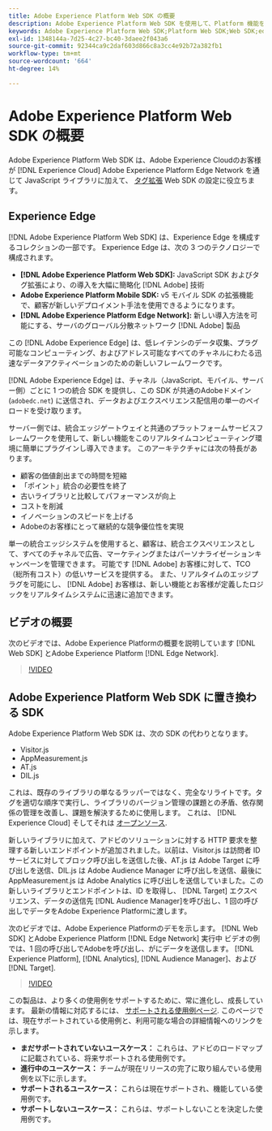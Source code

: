 ```yaml
---
title: Adobe Experience Platform Web SDK の概要
description: Adobe Experience Platform Web SDK を使用して、Platform 機能を Web サイトに統合する方法について説明します。
keywords: Adobe Experience Platform Web SDK;Platform Web SDK;Web SDK;edge;Visitor.js;AppMeasurement.js;AT.js;DIL.js;Web SDK;SDK;Web SDK;Launch;Launch
exl-id: 1348144a-7d25-4c27-bc40-3daee2f043a6
source-git-commit: 92344ca9c2daf603d866c8a3cc4e92b72a382fb1
workflow-type: tm+mt
source-wordcount: '664'
ht-degree: 14%

---
```


# Adobe Experience Platform Web SDK の概要

Adobe Experience Platform Web SDK は、Adobe Experience Cloudのお客様が [!DNL Experience Cloud] Adobe Experience Platform Edge Network を通じて JavaScript ライブラリに加えて、 [タグ拡張](./extension/web-sdk-extension-configuration.md) Web SDK の設定に役立ちます。

## Experience Edge

[!DNL Adobe Experience Platform Web SDK] は、Experience Edge を構成するコレクションの一部です。 Experience Edge は、次の 3 つのテクノロジーで構成されます。

* **[!DNL Adobe Experience Platform Web SDK]:** JavaScript SDK およびタグ拡張により、の導入を大幅に簡略化 [!DNL Adobe] 技術
* **Adobe Experience Platform Mobile SDK:** v5 モバイル SDK の拡張機能で、顧客が新しいデプロイメント手法を使用できるようになります。
* **[!DNL Adobe Experience Platform Edge Network]:** 新しい導入方法を可能にする、サーバのグローバル分散ネットワーク [!DNL Adobe] 製品

この [!DNL Adobe Experience Edge] は、低レイテンシのデータ収集、プラグ可能なコンピューティング、およびアドレス可能なすべてのチャネルにわたる迅速なデータアクティベーションのための新しいフレームワークです。

[!DNL Adobe Experience Edge] は、チャネル（JavaScript、モバイル、サーバー側）ごとに 1 つの統合 SDK を提供し、この SDK が共通のAdobeドメイン (`adobedc.net`) に送信され、データおよびエクスペリエンス配信用の単一のペイロードを受け取ります。

サーバー側では、統合エッジゲートウェイと共通のプラットフォームサービスフレームワークを使用して、新しい機能をこのリアルタイムコンピューティング環境に簡単にプラグインし導入できます。  このアーキテクチャには次の特長があります。

* 顧客の価値創出までの時間を短縮
* 「ポイント」統合の必要性を終了
* 古いライブラリと比較してパフォーマンスが向上
* コストを削減
* イノベーションのスピードを上げる
* Adobeのお客様にとって継続的な競争優位性を実現

単一の統合エッジシステムを使用すると、顧客は、統合エクスペリエンスとして、すべてのチャネルで広告、マーケティングまたはパーソナライゼーションキャンペーンを管理できます。  可能です [!DNL Adobe] お客様に対して、TCO（総所有コスト）の低いサービスを提供する。  また、リアルタイムのエッジプラグを可能にし、 [!DNL Adobe] お客様は、新しい機能とお客様が定義したロジックをリアルタイムシステムに迅速に追加できます。

## ビデオの概要

次のビデオでは、Adobe Experience Platformの概要を説明しています [!DNL Web SDK] とAdobe Experience Platform [!DNL Edge Network].

>[!VIDEO](https://video.tv.adobe.com/v/34141?quality=12&learn=on)

## Adobe Experience Platform Web SDK に置き換わる SDK

Adobe Experience Platform Web SDK は、次の SDK の代わりとなります。

* Visitor.js
* AppMeasurement.js
* AT.js
* DIL.js

これは、既存のライブラリの単なるラッパーではなく、完全なリライトです。タグを適切な順序で実行し、ライブラリのバージョン管理の課題との矛盾、依存関係の管理を改善し、課題を解決するために使用します。 これは、 [!DNL Experience Cloud] そしてそれは [オープンソース](https://github.com/adobe/alloy).

新しいライブラリに加えて、アドビのソリューションに対する HTTP 要求を整理する新しいエンドポイントが追加されました。以前は、Visitor.js は訪問者 ID サービスに対してブロック呼び出しを送信した後、AT.js は Adobe Target に呼び出しを送信、DIL.js は Adobe Audience Manager に呼び出しを送信、最後に AppMeasurement.js は Adobe Analytics に呼び出しを送信していました。この新しいライブラリとエンドポイントは、ID を取得し、 [!DNL Target] エクスペリエンス、データの送信先 [!DNL Audience Manager]を呼び出し、1 回の呼び出しでデータをAdobe Experience Platformに渡します。

次のビデオでは、Adobe Experience Platformのデモを示します。 [!DNL Web SDK] とAdobe Experience Platform [!DNL Edge Network] 実行中 ビデオの例では、1 回の呼び出しでAdobeを呼び出し、がにデータを送信します。 [!DNL Experience Platform], [!DNL Analytics], [!DNL Audience Manager]、および [!DNL Target].

>[!VIDEO](https://video.tv.adobe.com/v/34148?quality=12&learn=on)

この製品は、より多くの使用例をサポートするために、常に進化し、成長しています。 最新の情報に対応するには、 [サポートされる使用例ページ](https://experienceleague.adobe.com/docs/experience-platform/edge/fundamentals/supported-use-cases.html). このページでは、現在サポートされている使用例と、利用可能な場合の詳細情報へのリンクを示します。

* **まだサポートされていないユースケース：** これらは、アドビのロードマップに記載されている、将来サポートされる使用例です。
* **進行中のユースケース：** チームが現在リリースの完了に取り組んでいる使用例を以下に示します。
* **サポートされるユースケース：** これらは現在サポートされ、機能している使用例です。
* **サポートしないユースケース：** これらは、サポートしないことを決定した使用例です。
